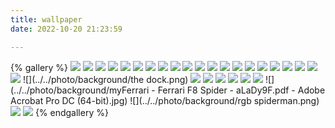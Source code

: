 ```yaml
---
title: wallpaper
date: 2022-10-20 21:23:59

---
```


{% gallery %}
![](../../photo/background/wenzhang1.jpg)
![](../../photo/background/wenzhang2.jpg)
![](../../photo/background/wenzhang3.jpg)
![](../../photo/background/wenzhang4.jpg)
![](../../photo/background/wenzhang5.jpg)
![](../../photo/background/wenzhang6.jpg)
![](../../photo/background/wenzhang7.jpg)
![](../../photo/background/wenzhang8.png)
![](../../photo/background/wenzhang9.png)
![](../../photo/background/wenzhang10.png)
![](../../photo/background/wenzhang11.png)
![](../../photo/background/wenzhang12.png)
![](../../photo/background/wenzhang13.jpg)
![](../../photo/background/wyy1.png)
![](../../photo/background/wyy2.png)
![](../../photo/background/wyy4.png)
![](../../photo/wyy5.png)
![](../../photo/background/wyy6.png)
![](../../photo/background/wyy8.png)
![](../../photo/background/wyy9.png)
![](../../photo/background/wyy10.png)
![](../../photo/background/the dock.png)
![](../../photo/top.png)
![](../../photo/background/v2-9991b9ce42342dbb4bf45651cc617b51_r.jpg)
![](../../photo/background/wallhaven-573227.jpg)
![](../../photo/background/wallhaven-pkmdgj.jpg)
![](../../photo/background/wallhaven-g716ol.jpg)
![](../../photo/background/wallhaven-m993gy.png)
![](../../photo/background/myFerrari - Ferrari F8 Spider - aLaDy9F.pdf - Adobe Acrobat Pro DC (64-bit).jpg)
![](../../photo/background/rgb spiderman.png)
![](../../photo/background/1661257025114_Ue9PX.jpg)
![](../../photo/background/1661256734073_7DB0_.jpg)
{% endgallery %}

